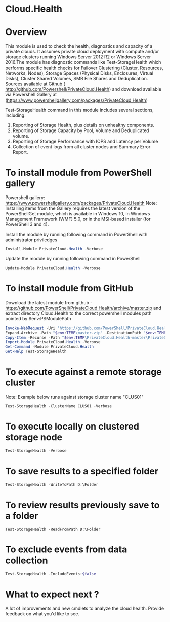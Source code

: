 # Cloud.Health
# Overview
This module is used to check the health, diagnostics and capacity of a private clouds. It assumes private cloud deployment with compute and/or storage clusters running Windows Server 2012 R2 or Windows Server 2016.The module has diagnostic commands like Test-StorageHealth which performs specific health checks for Failover Clustering (Cluster, Resources, Networks, Nodes), Storage Spaces (Physical Disks, Enclosures, Virtual Disks), Cluster Shared Volumes, SMB File Shares and Deduplication. Sources available at Github ( http://github.com/Powershell/PrivateCloud.Health) and download available via Powershell Gallery at (https://www.powershellgallery.com/packages/PrivateCloud.Health)

Test-StorageHealth command in this module includes several sections, including:
1. Reporting of Storage Health, plus details on unhealthy components. 
2. Reporting of Storage Capacity by Pool, Volume and Deduplicated volume. 
3. Reporting of Storage Performance with IOPS and Latency per Volume 
4. Collection of event logs from all cluster nodes and Summary Error Report. 

# To install module from PowerShell gallery
Powershell gallery: https://www.powershellgallery.com/packages/PrivateCloud.Health
Note: Installing items from the Gallery requires the latest version of the PowerShellGet module, which is available in Windows 10, in Windows Management Framework (WMF) 5.0, or in the MSI-based installer (for PowerShell 3 and 4).

Install the module by running following command in PowerShell with administrator priviledges
``` PowerShell
Install-Module PrivateCloud.Health -Verbose
```
Update the module by running following command in PowerShell
``` PowerShell
Update-Module PrivateCloud.Health -Verbose
```
# To install module from GitHub
Download the latest module from github - https://github.com/PowerShell/PrivateCloud.Health/archive/master.zip and extract directory Cloud.Health to the correct powershell modules path pointed by $env:PSModulePath

``` PowerShell
Invoke-WebRequest -Uri "https://github.com/PowerShell/PrivateCloud.Health/archive/master.zip" -outfile "$env:TEMP\master.zip" -Verbose
Expand-Archive -Path "$env:TEMP\master.zip" -DestinationPath "$env:TEMP" -Force -Verbose
Copy-Item -Recurse -Path "$env:TEMP\PrivateCloud.Health-master\PrivateCloud.Health" -Destination "$env:SystemRoot\System32\WindowsPowerShell\v1.0\Modules\" -Force -Verbose
Import-Module PrivateCloud.Health -Verbose
Get-Command -Module PrivateCloud.Health
Get-Help Test-StorageHealth
``` 

# To execute against a remote storage cluster
Note: Example below runs against storage cluster name "CLUS01"
``` PowerShell
Test-StorageHealth -ClusterName CLUS01 -Verbose
```

# To execute locally on clustered storage node
``` PowerShell
Test-StorageHealth -Verbose
```

# To save results to a specified folder
``` PowerShell
Test-StorageHealth -WriteToPath D:\Folder 
```

# To review results previously save to a folder
``` PowerShell
Test-StorageHealth -ReadFromPath D:\Folder 
```

# To exclude events from data collection
``` PowerShell
Test-StorageHealth -IncludeEvents:$false
```

# What to expect next ?
A lot of improvements and new cmdlets to analyze the cloud health.
Provide feedback on what you'd like to see.
